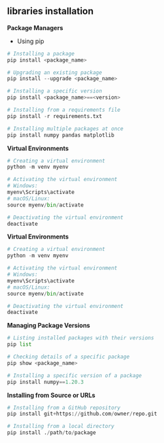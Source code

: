 ## libraries installation ##
**Package Managers**  
- Using pip  
```python
# Installing a package
pip install <package_name>

# Upgrading an existing package
pip install --upgrade <package_name>

# Installing a specific version
pip install <package_name>==<version>

# Installing from a requirements file
pip install -r requirements.txt

# Installing multiple packages at once
pip install numpy pandas matplotlib
```  
**Virtual Environments**  
```python
# Creating a virtual environment
python -m venv myenv

# Activating the virtual environment
# Windows:
myenv\Scripts\activate
# macOS/Linux:
source myenv/bin/activate

# Deactivating the virtual environment
deactivate
```
**Virtual Environments**   
```python
# Creating a virtual environment
python -m venv myenv

# Activating the virtual environment
# Windows:
myenv\Scripts\activate
# macOS/Linux:
source myenv/bin/activate

# Deactivating the virtual environment
deactivate
```
**Managing Package Versions**    
```python
# Listing installed packages with their versions
pip list

# Checking details of a specific package
pip show <package_name>

# Installing a specific version of a package
pip install numpy==1.20.3
```
**Installing from Source or URLs**   
```python
# Installing from a GitHub repository
pip install git+https://github.com/owner/repo.git

# Installing from a local directory
pip install ./path/to/package
```
